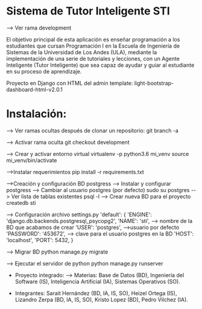 # Sistema de Tutor Inteligente STI

-->  Ver rama development

El objetivo principal de esta aplicación es enseñar programación a los estudiantes que cursan Programación I en la Escuela de Ingeniería de Sistemas de la Universidad de Los Andes (ULA), mediante la implementación de una serie de tutoriales y lecciones, con un Agente Inteligente (Tutor Inteligente) que sea capaz de ayudar y guiar al estudiante en su proceso de aprendizaje.

Proyecto en Django con HTML del admin template: light-bootstrap-dashboard-html-v2.0.1

# Instalación:

--> Ver ramas ocultas después de clonar
un repositorio:
	git branch -a

--> Activar rama oculta
	git checkout development

--> Crear y activar entorno virtual
	virtualenv -p python3.6 mi_venv
	source mi_venv/bin/activate

-->Instalar requerimientos
	pip install -r requirements.txt

-->Creación y configuración BD postgress
	--> Instalar y configurar postgress 
 	--> Cambiar al usuario postgres (por defecto)
 		sudo su postgres
 	--> Ver  lista de tablas existentes
 		psql -l
 	--> Crear nueva BD para el proyecto
 		createdb sti

 --> Configuración archivo settings.py
 	 'default': {
        'ENGINE': 'django.db.backends.postgresql_psycopg2',
        'NAME': 'sti', --> nombre de la BD que acabamos de crear
        'USER': 'postgres', -->usuario por defecto
        'PASSWORD': '453672', --> clave para el usuario postgres en la BD
        'HOST': 'localhost',
        'PORT': 5432,
    }

--> Migrar BD
	python manage.py migrate

--> Ejecutar el servidor de python
	python manage.py runserver


* Proyecto integrado:
--> Materias: Base de Datos (BD), Ingeniería del Software (IS), Inteligencia Artificial (IA), Sistemas Operativos (SO).

* Integrantes: Sarait Hernández (BD, IA, IS, SO), Heizel Ortega (IS), Lizandro Zerpa (BD, IA, IS, SO), Kristo Lopez (BD), Pedro Vilchez (IA).